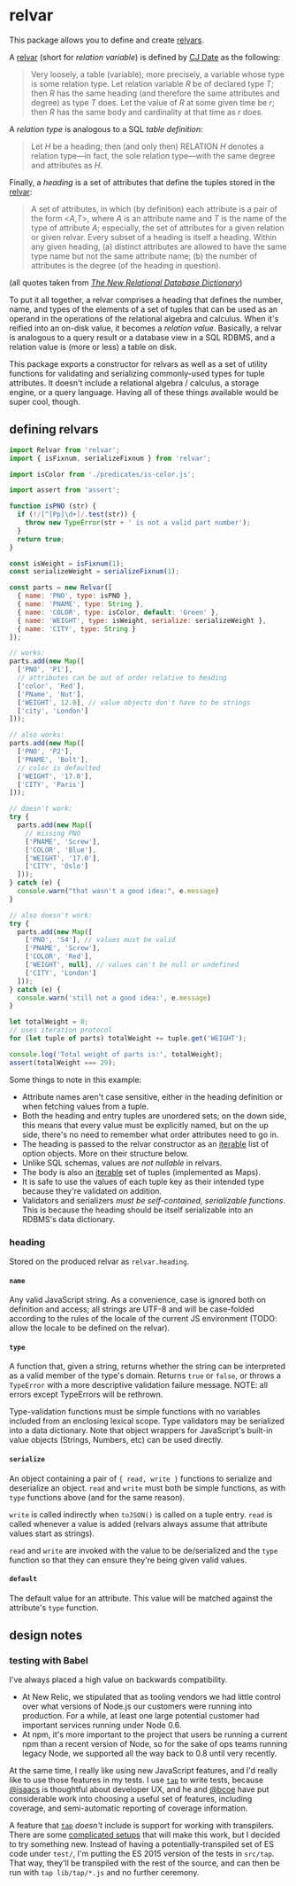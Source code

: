 relvar
======

This package allows you to define and create [relvars][relvar].

A [relvar][] (short for _relation variable_) is defined by [CJ Date][]
as the following:

> Very loosely, a table (variable); more precisely, a variable whose type is
> some relation type. Let relation variable _R_ be of declared type _T_; then
> _R_ has the same heading (and therefore the same attributes and degree) as
> type _T_ does. Let the value of _R_ at some given time be _r_; then _R_ has
> the same body and cardinality at that time as _r_ does.

A _relation type_ is analogous to a SQL _table definition_:

> Let _H_ be a heading; then (and only then) RELATION _H_ denotes a
> relation type—in fact, the sole relation type—with the same degree and
> attributes as _H_.

Finally, a _heading_ is a set of attributes that define the tuples stored in the [relvar][]:

> A set of attributes, in which (by definition) each attribute is a pair
> of the form &lt;_A_,_T_&gt;, where _A_ is an attribute name and _T_ is
> the name of the type of attribute _A_; especially, the set of attributes
> for a given relation or given relvar. Every subset of a heading is
> itself a heading. Within any given heading, (a) distinct attributes are
> allowed to have the same type name but not the same attribute name; (b)
> the number of attributes is the degree (of the heading in question).

(all quotes taken from [_The New Relational Database Dictionary_][])

To put it all together, a relvar comprises a heading that defines the
number, name, and types of the elements of a set of tuples that can
be used as an operand in the operations of the relational algebra
and calculus. When it's reified into an on-disk value, it becomes a
_relation value_. Basically, a relvar is analogous to a query result or
a database view in a SQL RDBMS, and a relation value is (more or less) a
table on disk.

This package exports a constructor for relvars as well as a set of
utility functions for validating and serializing commonly-used types for
tuple attributes. It doesn't include a relational algebra / calculus,
a storage engine, or a query language. Having all of these things
available would be super cool, though.

## defining relvars

```javascript
import Relvar from 'relvar';
import { isFixnum, serializeFixnum } from 'relvar';

import isColor from './predicates/is-color.js';

import assert from 'assert';

function isPNO (str) {
  if (!/[^[Pp]\d+]/.test(str)) {
    throw new TypeError(str + ' is not a valid part number');
  }
  return true;
}

const isWeight = isFixnum(1);
const serializeWeight = serializeFixnum(1);

const parts = new Relvar([
  { name: 'PNO', type: isPNO },
  { name: 'PNAME', type: String },
  { name: 'COLOR', type: isColor, default: 'Green' },
  { name: 'WEIGHT', type: isWeight, serialize: serializeWeight },
  { name: 'CITY', type: String }
]);

// works:
parts.add(new Map([
  ['PNO', 'P1'],
  // attributes can be out of order relative to heading
  ['color', 'Red'],
  ['PName', 'Nut'],
  ['WEIGHT', 12.0], // value objects don't have to be strings
  ['city', 'London']
]));

// also works:
parts.add(new Map([
  ['PNO', 'P2'],
  ['PNAME', 'Bolt'],
  // color is defaulted
  ['WEIGHT', '17.0'],
  ['CITY', 'Paris']
]));

// doesn't work:
try {
  parts.add(new Map([
    // missing PNO
    ['PNAME', 'Screw'],
    ['COLOR', 'Blue'],
    ['WEIGHT', '17.0'],
    ['CITY', 'Oslo']
  ]));
} catch (e) {
  console.warn("that wasn't a good idea:", e.message)
}

// also doesn't work:
try {
  parts.add(new Map([
    ['PNO', 'S4'], // values must be valid
    ['PNAME', 'Screw'],
    ['COLOR', 'Red'],
    ['WEIGHT', null], // values can't be null or undefined
    ['CITY', 'London']
  ]));
} catch (e) {
  console.warn('still not a good idea:', e.message)
}

let totalWeight = 0;
// uses iteration protocol
for (let tuple of parts) totalWeight += tuple.get('WEIGHT');

console.log('Total weight of parts is:', totalWeight);
assert(totalWeight === 29);
```

Some things to note in this example:
- Attribute names aren't case sensitive, either in the heading
  definition or when fetching values from a tuple.
- Both the heading and entry tuples are unordered sets; on the down
  side, this means that every value must be explicitly named, but on the
  up side, there's no need to remember what order attributes need to go
  in.
- The heading is passed to the relvar constructor as an [iterable][]
  list of option objects. More on their structure below.
- Unlike SQL schemas, values are _not nullable_ in relvars.
- The body is also an [iterable][] set of tuples (implemented as Maps).
- It is safe to use the values of each tuple key as their intended type
  because they're validated on addition.
- Validators and serializers _must be self-contained, serializable
  functions_. This is because the heading should be itself serializable
  into an RDBMS's data dictionary.

### heading

Stored on the produced relvar as `relvar.heading`.

#### `name`

Any valid JavaScript string. As a convenience, case is ignored both on
definition and access; all strings are UTF-8 and will be case-folded
according to the rules of the locale of the current JS environment
(TODO: allow the locale to be defined on the relvar).

#### `type`

A function that, given a string, returns whether the string can be
interpreted as a valid member of the type's domain. Returns `true` or
`false`, or throws a `TypeError` with a more descriptive validation
failure message. NOTE: all errors except TypeErrors will be rethrown.

Type-validation functions must be simple functions with no variables
included from an enclosing lexical scope. Type validators may be
serialized into a data dictionary. Note that object wrappers for
JavaScript's built-in value objects (Strings, Numbers, etc) can be used
directly.

#### `serialize`

An object containing a pair of `{ read, write }` functions to serialize
and deserialize an object. `read` and `write` must both be simple
functions, as with `type` functions above (and for the same reason).

`write` is called indirectly when `toJSON()` is called on a tuple entry.
`read` is called whenever a value is added (relvars always assume that
attribute values start as strings).

`read` and `write` are invoked with the value to be de/serialized and
the `type` function so that they can ensure they're being given valid
values.

#### `default`

The default value for an attribute. This value will be matched against
the attribute's `type` function.

## design notes

### testing with Babel

I've always placed a high value on backwards compatibility.

- At New Relic, we stipulated that as tooling vendors we had little control
  over what versions of Node.js our customers were running into production. For
  a while, at least one large potential customer had important services running
  under Node 0.6.
- At npm, it's more important to the project that users be running a current
  npm than a recent version of Node, so for the sake of ops teams running
  legacy Node, we supported all the way back to 0.8 until very recently.

At the same time, I really like using new JavaScript features, and I'd really
like to use those features in my tests. I use [`tap`][] to write tests, because
[@isaacs][] is thoughtful about developer UX, and he and [@bcoe][] have put
considerable work into choosing a useful set of features, including coverage,
and semi-automatic reporting of coverage information.

A feature that [`tap`][] _doesn't_ include is support for working
with transpilers. There are some [complicated setups][tap with Babel]
that will make this work, but I decided to try something new. Instead
of having a potentially-transpiled set of ES code under `test/`, I'm
putting the ES 2015 version of the tests in `src/tap`. That way, they'll
be transpiled with the rest of the source, and can then be run with `tap
lib/tap/*.js` and no further ceremony.

[@bcoe]: https://github.com/bcoe
[@isaacs]: https://github.com/isaacs
[_The New Relational Database Dictionary_]: http://shop.oreilly.com/product/0636920048497.do
[`tap`]: https://node-tap.org/
[CJ Date]: https://en.wikipedia.org/wiki/Christopher_J._Date
[iterable]: https://developer.mozilla.org/en-US/docs/Web/JavaScript/Reference/Iteration_protocols
[relvar]: https://en.wikipedia.org/wiki/Relvar
[tap with Babel]: https://remysharp.com/2016/05/02/faster-tests-for-multi-node-code-with-es6-and-babel
